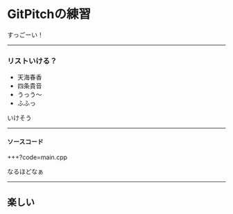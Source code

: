 # GitPitchの練習
すっごーい！

---

### リストいける？
- 天海春香
- 四条貴音
- うっう～
- ふふっ

いけそう

---

#### ソースコード

+++?code=main.cpp

なるほどなぁ

---

## 楽しい
